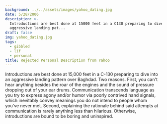 ```yaml
---
background: ../../assets/images/yahoo_dating.jpg
date: 5/28/2006
description: >-
  Introductions are best done at 15000 feet in a C130 preparing to dive into an
  aggressive landing pat...
draft: false
img: yahoo_dating.jpg
tags:
  - gibbled
  - lïf
  - personal
title: Rejected Personal Description from Yahoo
---
```


Introductions are best done at 15,000 feet in a C-130 preparing to dive into an aggressive landing pattern over Baghdad. Two reasons. First, you can't hear anything besides the roar of the engines and the sound of pressure dropping out of your ear drums. Communication transcends language as you try to express agony and/or humor via poorly contrived hand signals, which inevitably convey meanings you do not intend to people whom you've never met. Second, explaining the rationale behind said attempts at communication is rarely anything less than hilarious. Otherwise, introductions are bound to be boring and uninspired.
